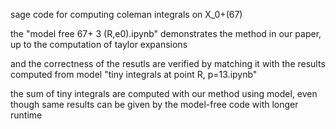sage code for computing coleman integrals on X_0+(67)

the "model free 67+ 3 (R,e0).ipynb" demonstrates the method in our paper, up to the computation of taylor expansions

and the correctness of the resutls are verified by matching it with the results computed from model "tiny integrals at point R, p=13.ipynb"

the sum of tiny integrals are computed with our method using model, even though same results can be given by the model-free code with longer runtime
